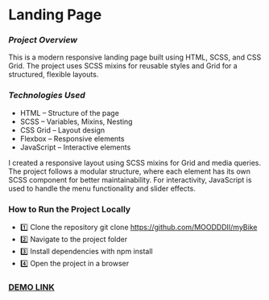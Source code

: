 # Landing Page

### *Project Overview*
This is a modern responsive landing page built using HTML, SCSS, and CSS Grid. The project uses SCSS mixins for reusable styles and Grid for a structured, flexible layouts.

### *Technologies Used*
-  HTML –  Structure of the page
-  SCSS – Variables, Mixins, Nesting
-  CSS Grid – Layout design
-  Flexbox – Responsive elements
-  JavaScript – Interactive elements

I created a responsive layout using SCSS mixins for Grid and media queries. The project follows a modular structure, where each element has its own SCSS component for better maintainability. For interactivity, JavaScript is used to handle the menu functionality and slider effects.

### How to Run the Project Locally
- 1️⃣ Clone the repository git clone https://github.com/MOODDDII/myBike
- 2️⃣ Navigate to the project folder
- 3️⃣ Install dependencies with npm install
- 4️⃣ Open the project in a browser

### [DEMO LINK](https://moodddii.github.io/myBike/)

